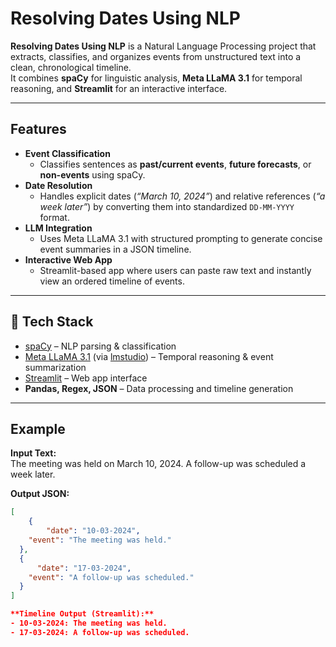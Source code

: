 # Resolving Dates Using NLP  

**Resolving Dates Using NLP** is a Natural Language Processing project that extracts, classifies, and organizes events from unstructured text into a clean, chronological timeline.  
It combines **spaCy** for linguistic analysis, **Meta LLaMA 3.1** for temporal reasoning, and **Streamlit** for an interactive interface.  

---

## Features  
- **Event Classification**  
  - Classifies sentences as **past/current events**, **future forecasts**, or **non-events** using spaCy.  
- **Date Resolution**  
  - Handles explicit dates (*“March 10, 2024”*) and relative references (*“a week later”*) by converting them into standardized `DD-MM-YYYY` format.  
- **LLM Integration**  
  - Uses Meta LLaMA 3.1 with structured prompting to generate concise event summaries in a JSON timeline.  
- **Interactive Web App**  
  - Streamlit-based app where users can paste raw text and instantly view an ordered timeline of events.  

---

## 🔧 Tech Stack  
- [spaCy](https://spacy.io/) – NLP parsing & classification  
- [Meta LLaMA 3.1](https://ai.meta.com/research/publications/llama/) (via [lmstudio](https://lmstudio.ai/)) – Temporal reasoning & event summarization  
- [Streamlit](https://streamlit.io/) – Web app interface  
- **Pandas, Regex, JSON** – Data processing and timeline generation  

---

## Example  

**Input Text:**  
The meeting was held on March 10, 2024.
A follow-up was scheduled a week later.

**Output JSON:**  
```json
[
    {
        "date": "10-03-2024",
    "event": "The meeting was held."
  },
  {
      "date": "17-03-2024",
    "event": "A follow-up was scheduled."
  }
]

**Timeline Output (Streamlit):**
- 10-03-2024: The meeting was held.  
- 17-03-2024: A follow-up was scheduled.  

